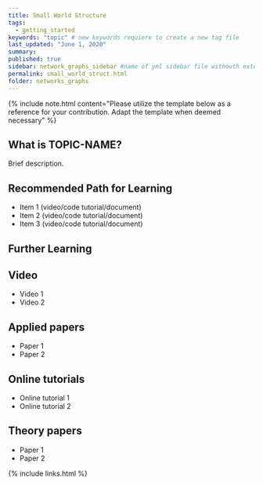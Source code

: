```yaml
---
title: Small World Structure
tags:
  - getting_started
keywords: "topic" # new keywords requiere to create a new tag file
last_updated: "June 1, 2020"
summary: 
published: true
sidebar: network_graphs_sidebar #name of yml sidebar file withouth extension
permalink: small_world_struct.html
folder: networks_graphs
---
```


{% include note.html content="Please utilize the template below as a reference for your contribution. Adapt the template when deemed necessary" %}

## What is TOPIC-NAME?

Brief description.


## Recommended Path for Learning

* Item 1 (video/code tutorial/document)
* Item 2 (video/code tutorial/document)
* Item 3 (video/code tutorial/document)

## Further Learning

## Video

* Video 1
* Video 2

## Applied papers 

* Paper 1
* Paper 2

## Online tutorials

* Online tutorial 1
* Online tutorial 2

## Theory papers 
* Paper 1
* Paper 2

{% include links.html %}